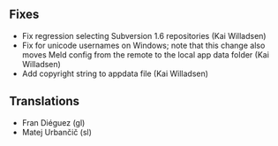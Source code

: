 <!--
2013-10-18 meld 1.8.2
====================
-->

Fixes
-----

* Fix regression selecting Subversion 1.6 repositories (Kai Willadsen)
* Fix for unicode usernames on Windows; note that this change also moves Meld config from the remote to the local app data folder (Kai Willadsen)
* Add copyright string to appdata file (Kai Willadsen)


Translations
------------

* Fran Diéguez (gl)
* Matej Urbančič (sl)

